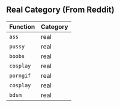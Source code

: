 
## Real Category (From Reddit)
|Function|Category|
|:---|:---|
|`ass`|real|
|`pussy`|real|
|`boobs`|real|
|`cosplay`|real|
|`porngif`|real|
|`cosplay`|real|
|`bdsm`|real|
